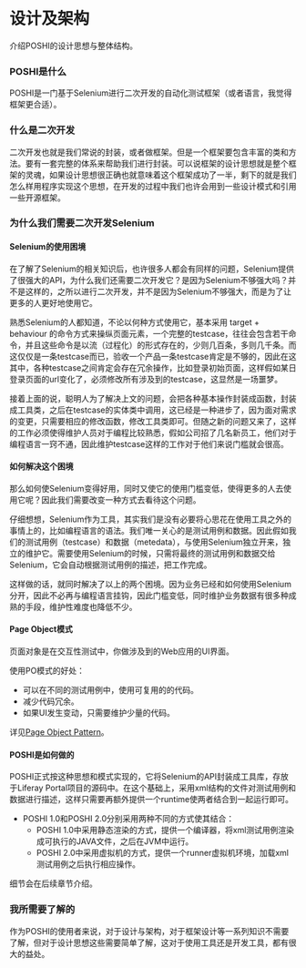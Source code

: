 # 设计及架构

介绍POSHI的设计思想与整体结构。

### POSHI是什么
POSHI是一门基于Selenium进行二次开发的自动化测试框架（或者语言，我觉得框架更合适）。

### 什么是二次开发
二次开发也就是我们常说的封装，或者做框架。但是一个框架要包含丰富的类和方法。要有一套完整的体系来帮助我们进行封装。可以说框架的设计思想就是整个框架的灵魂，如果设计思想很正确也就意味着这个框架成功了一半，剩下的就是我们怎么样用程序实现这个思想，在开发的过程中我们也许会用到一些设计模式和引用一些开源框架。

### 为什么我们需要二次开发Selenium
#### Selenium的使用困境
在了解了Selenium的相关知识后，也许很多人都会有同样的问题，Selenium提供了很强大的API，为什么我们还需要二次开发它？是因为Selenium不够强大吗？并不是这样的，之所以进行二次开发，并不是因为Selenium不够强大，而是为了让更多的人更好地使用它。

熟悉Selenium的人都知道，不论以何种方式使用它，基本采用 target + behaviour 的命令方式来操纵页面元素，一个完整的testcase，往往会包含若干命令，并且这些命令是以流（过程化）的形式存在的，少则几百条，多则几千条。而这仅仅是一条testcase而已，验收一个产品一条testcase肯定是不够的，因此在这其中，各种testcase之间肯定会存在冗余操作，比如登录初始页面，这样假如某日登录页面的url变化了，必须修改所有涉及到的testcase，这显然是一场噩梦。

接着上面的说，聪明人为了解决上文的问题，会把各种基本操作封装成函数，封装成工具类，之后在testcase的实体类中调用，这已经是一种进步了，因为面对需求的变更，只需要相应的修改函数，修改工具类即可。但随之新的问题又来了，这样的工作必须使得维护人员对于编程比较熟悉，假如公司招了几名新员工，他们对于编程语言一窍不通，因此维护testcase这样的工作对于他们来说门槛就会很高。

#### 如何解决这个困境
那么如何使Selenium变得好用，同时又使它的使用门槛变低，使得更多的人去使用它呢？因此我们需要改变一种方式去看待这个问题。

仔细想想，Selenium作为工具，其实我们是没有必要将心思花在使用工具之外的事情上的，比如编程语言的语法。我们唯一关心的是测试用例和数据。因此假如我们的测试用例（testcase）和数据（metedata），与使用Selenium独立开来，独立的维护它。需要使用Selenium的时候，只需将最终的测试用例和数据交给Selenium，它会自动根据测试用例的描述，把工作完成。

这样做的话，就同时解决了以上的两个困境。因为业务已经和如何使用Selenium分开，因此不必再与编程语言挂钩，因此门槛变低，同时维护业务数据有很多种成熟的手段，维护性难度也降低不少。

#### Page Object模式
页面对象是在交互性测试中，你做涉及到的Web应用的UI界面。

使用PO模式的好处：

* 可以在不同的测试用例中，使用可复用的的代码。
* 减少代码冗余。
* 如果UI发生变动，只需要维护少量的代码。  

详见[Page Object Pattern](http://selenium-python.readthedocs.org/page-objects.html)。

#### POSHI是如何做的
POSHI正式按这种思想和模式实现的，它将Selenium的API封装成工具库，存放于Liferay Portal项目的源码中。在这个基础上，采用xml结构的文件对测试用例和数据进行描述，这样只需要再额外提供一个runtime使两者结合到一起运行即可。
* POSHI 1.0和POSHI 2.0分别采用两种不同的方式使其结合：
  - POSHI 1.0中采用静态渲染的方式，提供一个编译器，将xml测试用例渲染成可执行的JAVA文件，之后在JVM中运行。
  - POSHI 2.0中采用虚拟机的方式，提供一个runner虚拟机环境，加载xml测试用例之后执行相应操作。

细节会在后续章节介绍。

### 我所需要了解的
作为POSHI的使用者来说，对于设计与架构，对于框架设计等一系列知识不需要了解，但对于设计思想这些需要简单了解，这对于使用工具还是开发工具，都有很大的益处。



